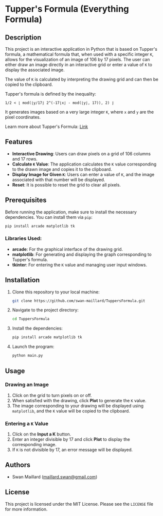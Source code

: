 # Tupper's Formula (Everything Formula)

## Description

This project is an interactive application in Python that is based on Tupper's formula, a mathematical formula that, when used with a specific integer `K`, allows for the visualization of an image of 106 by 17 pixels. The user can either draw an image directly in an interactive grid or enter a value of `K` to display the associated image.

The value of `K` is calculated by interpreting the drawing grid and can then be copied to the clipboard.

Tupper's formula is defined by the inequality:

```
1/2 < ⌊ mod(⌊y/17⌋ 2^(-17⌊x⌋ - mod(⌊y⌋, 17)), 2) ⌋
```

It generates images based on a very large integer `K`, where `x` and `y` are the pixel coordinates.

Learn more about Tupper's Formula: [Link](https://clairelommeblog.fr/2022/10/16/la-formule-autoreferente-de-tupper/)

## Features

- **Interactive Drawing**: Users can draw pixels on a grid of 106 columns and 17 rows.
- **Calculate `K` Value**: The application calculates the `K` value corresponding to the drawn image and copies it to the clipboard.
- **Display Image for Given `K`**: Users can enter a value of `K`, and the image associated with that number will be displayed.
- **Reset**: It is possible to reset the grid to clear all pixels.

## Prerequisites

Before running the application, make sure to install the necessary dependencies. You can install them via `pip`:

```bash
pip install arcade matplotlib tk
```

### Libraries Used:
- **arcade**: For the graphical interface of the drawing grid.
- **matplotlib**: For generating and displaying the graph corresponding to Tupper's formula.
- **tkinter**: For entering the `K` value and managing user input windows.

## Installation

1. Clone this repository to your local machine:
   ```bash
   git clone https://github.com/swan-maillard/TuppersFormula.git
   ```

2. Navigate to the project directory:
   ```bash
   cd TuppersFormula
   ```

3. Install the dependencies:
   ```bash
   pip install arcade matplotlib tk
   ```

4. Launch the program:
   ```bash
   python main.py
   ```

## Usage

### Drawing an Image

1. Click on the grid to turn pixels on or off.
2. When satisfied with the drawing, click **Plot** to generate the `K` value.
3. The image corresponding to your drawing will be displayed using `matplotlib`, and the `K` value will be copied to the clipboard.

### Entering a `K` Value

1. Click on the **Input a K** button.
2. Enter an integer divisible by 17 and click **Plot** to display the corresponding image.
3. If `K` is not divisible by 17, an error message will be displayed.

## Authors

- Swan Maillard (maillard.swan@gmail.com)

## License

This project is licensed under the MIT License. Please see the `LICENSE` file for more information.
